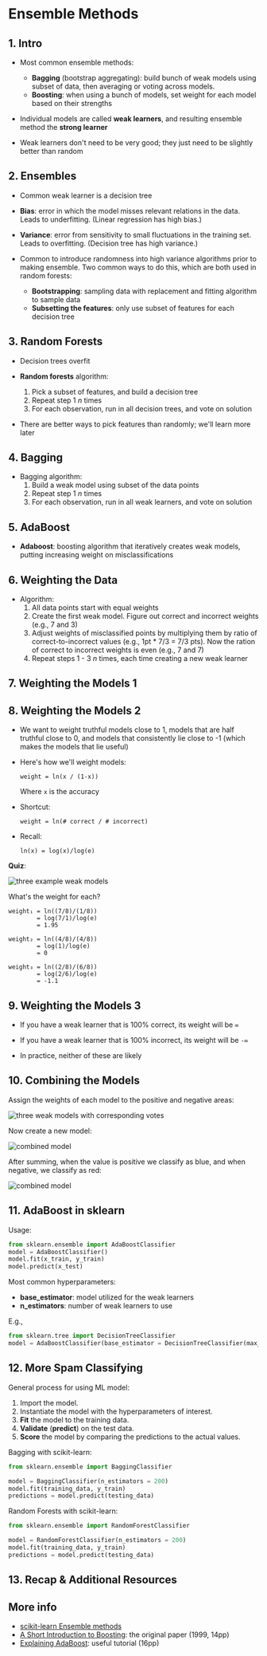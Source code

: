 # Ensemble Methods

## 1. Intro

* Most common ensemble methods:
    - **Bagging** (bootstrap aggregating): build bunch of weak models using subset of data, then averaging or voting across models.
    - **Boosting**: when using a bunch of models, set weight for each model based on their strengths

* Individual models are called **weak learners**, and resulting ensemble method the **strong learner**

* Weak learners don't need to be very good; they just need to be slightly better than random

## 2. Ensembles

* Common weak learner is a decision tree

* **Bias**: error in which the model misses relevant relations in the data. Leads to underfitting. (Linear regression has high bias.)

* **Variance**: error from sensitivity to small fluctuations in the training set. Leads to overfitting. (Decision tree has high variance.)

* Common to introduce randomness into high variance algorithms prior to making ensemble. Two common ways to do this, which are both used in random forests:
    - **Bootstrapping**: sampling data with replacement and fitting algorithm to sample data
    - **Subsetting the features**: only use subset of features for each decision tree

## 3. Random Forests

* Decision trees overfit

* **Random forests** algorithm:
    1. Pick a subset of features, and build a decision tree
    2. Repeat step 1 _n_ times
    3. For each observation, run in all decision trees, and vote on solution

* There are better ways to pick features than randomly; we'll learn more later

## 4. Bagging

* Bagging algorithm:
    1. Build a weak model using subset of the data points
    2. Repeat step 1 _n_ times
    3. For each observation, run in all weak learners, and vote on solution

## 5. AdaBoost

* **Adaboost**: boosting algorithm that iteratively creates weak models, putting increasing weight on misclassifications

## 6. Weighting the Data

* Algorithm:
    1. All data points start with equal weights
    2. Create the first weak model. Figure out correct and incorrect weights (e.g., 7 and 3)
    3. Adjust weights of misclassified points by multiplying them by ratio of correct-to-incorrect values (e.g., 1pt * 7/3 = 7/3 pts). Now the ration of correct to incorrect weights is even (e.g., 7 and 7)
    4. Repeat steps 1 - 3 _n_ times, each time creating a new weak learner

## 7. Weighting the Models 1

## 8. Weighting the Models 2

* We want to weight truthful models close to 1, models that are half truthful close to 0, and models that consistently lie close to -1 (which makes the models that lie useful)

* Here's how we'll weight models:
    ```
    weight = ln(x / (1-x))
    ```
    Where `x` is the accuracy

* Shortcut:
    ```
    weight = ln(# correct / # incorrect)
    ```
* Recall:
    ```
    ln(x) = log(x)/log(e)
    ```

**Quiz**:

![three example weak models](images/adaboost-1.png)

What's the weight for each?

```
weight₁ = ln((7/8)/(1/8))
        = log(7/1)/log(e)
        = 1.95

weight₂ = ln((4/8)/(4/8))
        = log(1)/log(e)
        = 0

weight₃ = ln((2/8)/(6/8))
        = log(2/6)/log(e)
        = -1.1
```

## 9. Weighting the Models 3

* If you have a weak learner that is 100% correct, its weight will be `∞`

* If you have a weak learner that is 100% incorrect, its weight will be `-∞`

* In practice, neither of these are likely

## 10. Combining the Models

Assign the weights of each model to the positive and negative areas:

![three weak models with corresponding votes](images/adaboost-2.png)

Now create a new model:

![combined model](images/adaboost-3.png)

After summing, when the value is positive we classify as blue, and when negative, we classify as red:

![combined model](images/adaboost-4.png)

## 11. AdaBoost in sklearn

Usage:

```python
from sklearn.ensemble import AdaBoostClassifier
model = AdaBoostClassifier()
model.fit(x_train, y_train)
model.predict(x_test)
```

Most common hyperparameters:
* **base_estimator**: model utilized for the weak learners
* **n_estimators**: number of weak learners to use

E.g.,
```python
from sklearn.tree import DecisionTreeClassifier
model = AdaBoostClassifier(base_estimator = DecisionTreeClassifier(max_depth=2), n_estimators = 4)
```

## 12. More Spam Classifying

General process for using ML model:
1. Import the model.
2. Instantiate the model with the hyperparameters of interest.
3. **Fit** the model to the training data.
4. **Validate** (**predict**) on the test data.
5. **Score** the model by comparing the predictions to the actual values.

Bagging with scikit-learn:

```python
from sklearn.ensemble import BaggingClassifier

model = BaggingClassifier(n_estimators = 200)
model.fit(training_data, y_train)
predictions = model.predict(testing_data)
```

Random Forests with scikit-learn:

```python
from sklearn.ensemble import RandomForestClassifier

model = RandomForestClassifier(n_estimators = 200)
model.fit(training_data, y_train)
predictions = model.predict(testing_data)
```

## 13. Recap & Additional Resources


## More info
* [scikit-learn Ensemble methods](https://scikit-learn.org/stable/modules/ensemble.html)
* [A Short Introduction to Boosting](https://cseweb.ucsd.edu/~yfreund/papers/IntroToBoosting.pdf): the original paper (1999, 14pp)
* [Explaining AdaBoost](http://rob.schapire.net/papers/explaining-adaboost.pdf): useful tutorial (16pp)
